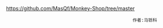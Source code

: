 https://github.com/MasQf/Monkey-Shop/tree/master

                                                    作者:马铄科